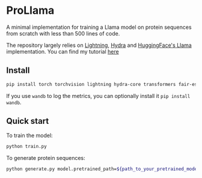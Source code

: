 # ProLlama
A minimal implementation for training a Llama model on protein sequences from scratch with less than 500 lines of code.

The repository largely relies on [Lightning][1], [Hydra][2] and [HuggingFace's Llama][3] implementation.
You can find my tutorial [here][4]

## Install

```bash
pip install torch torchvision lightning hydra-core transformers fair-esm
```

If you use `wandb` to log the metrics, you can optionally install it `pip install wandb`.

## Quick start

To train the model:

```bash
python train.py
```

To generate protein sequences:

```bash
python generate.py model.pretrained_path=${path_to_your_pretrained_model} sampling.num_samples=10
```

[1]: https://lightning.ai/
[2]: https://hydra.cc/
[3]: https://huggingface.co/docs/transformers/main/en/model_doc/llama
[4]: https://dexiong.me/blogs/2025-02-18-lightning-and-hydra/

